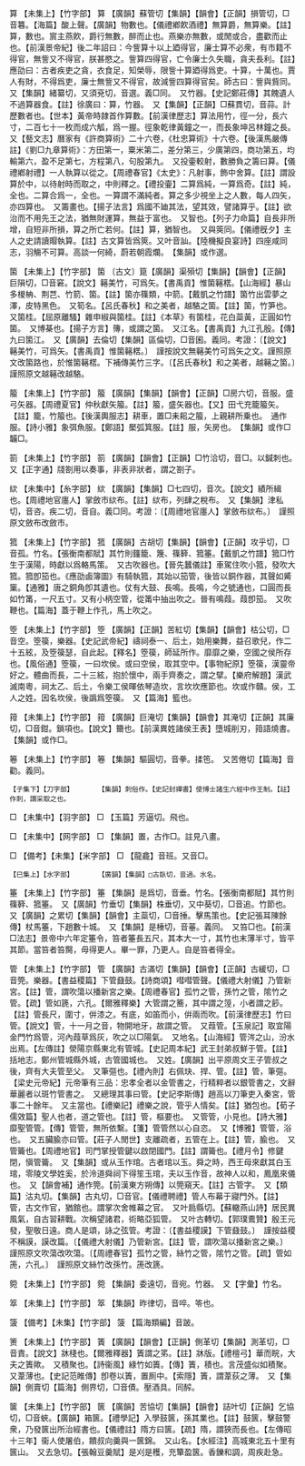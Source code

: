 <!-- { "loadSidebar": true } -->
算	【未集上】【竹字部】	算	【廣韻】蘇管切【集韻】【韻會】【正韻】損管切，□音篹。【海篇】酸上聲。【廣韻】物數也。【儀禮鄕飮酒禮】無算爵，無算樂。【註】算，數也。賔主燕飮，爵行無數，醉而止也。燕樂亦無數，或閒或合，盡歡而止也。【前漢景帝紀】後二年詔曰：今訾算十以上廼得官，廉士算不必衆，有市籍不得官，無訾又不得官，朕甚愍之。訾算四得官，亡令廉士久失職，貪夫長利。【註】應劭曰：古者疾吏之貪，衣食足，知榮辱，限訾十算廼得爲吏。十算，十萬也。賈人有財，不得爲吏，廉士無訾又不得官，故減訾四算得官矣。師古曰：訾與貲同。　又【集韻】緒纂切，又須兗切，音選。義□同。　又竹器。【史記鄭莊傳】其餽遺人不過算器食。【註】徐廣曰：算，竹器。　又【集韻】【正韻】□蘇貫切，音蒜。計歷數者也。【世本】黃帝時隷首作算數。【前漢律歷志】算法用竹，徑一分，長六寸，二百七十一枚而成六觚，爲一握。徑象乾律黃鐘之一，而長象坤呂林鐘之長。又【藝文志】曆家有《許商算術》二十六卷，《杜忠算術》十六卷。【後漢馬嚴傳註】《劉□九章算術》：方田第一，粟米第二，差分第三，少廣第四，商功第五，均輸第六，盈不足第七，方程第八，句股第九。　又投壷較射，數勝負之籌曰算。【儀禮鄕射禮】一人執算以從之。【周禮春官】《太史》：凡射事，飾中舍算。【註】謂設算於中，以待射時而取之，中則釋之。【禮投壷】二算爲純，一算爲奇。【註】純，全也。二算合爲一，全也。一算謂不滿純者。算之多少視坐上之人數，每人四矢，亦四算也。　又籌畫也。【揚子法言】爲國不廸其法，望其效，譬諸算乎。【註】欲治而不用先王之法，猶無財運算，無益于富也。　又智也。【列子力命篇】自長非所增，自短非所損，算之所亡若何。【註】算，猶智也。　又與筴同。【儀禮旣夕】主人之史請讀賵執算。【註】古文算皆爲筴。又叶音訕。【陸機擬良宴詩】四座咸同志，羽觴不可算。高談一何綺，蔚若朝霞爛。　【集韻】或作選。

箘	【未集上】【竹字部】	箘	〔古文〕箟【廣韻】渠殞切【集韻】【韻會】【正韻】巨隕切，□音窘。【說文】簵美竹，可爲矢。【書禹貢】惟箘簵楛。【山海經】暴山多椶柟、荆芑、竹箭、箘。【註】箘亦篠類，中箭。【戴凱之竹譜】箘竹出雲夢之澤，皮特黑色。　又筍名。【呂氏春秋】和之美者，越駱之箘。【註】箘，竹笋也。　又箘桂。【屈原離騷】雜申椒與箘桂。【註】《本草》有箘桂，花白蘂黃，正圓如竹箘。　又博棊也。【揚子方言】簙，或謂之箘。　又江名。【書禹貢】九江孔殷。【傳】九曰箘江。　又【廣韻】去倫切【集韻】區倫切，□音囷。義同。考證：〔【說文】簵美竹，可爲矢。【書禹貢】惟箘簵楛。〕　謹按說文無簵美竹可爲矢之文。謹照原文改箘路也，於惟箘簵楛。下補傳美竹三字。〔【呂氏春秋】和之美者，越簵之箘。〕　謹照原文越簵改越駱。 

箙	【未集上】【竹字部】	箙	【廣韻】【集韻】【韻會】【正韻】□房六切，音服。盛弓矢器。【周禮夏官】仲秋獻矢箙。【註】箙，盛矢器也。【又】田弋充籠箙矢。【註】籠，竹箙也。【後漢輿服志】耕車，置□耒耜之箙，上親耕所乗也。　通作服。【詩小雅】象弭魚服。【鄭語】檿弧箕服。【註】服，矢房也。　【集韻】或作□韛□。

箚	【未集上】【竹字部】	箚	【廣韻】【韻會】【正韻】□竹洽切，音□。以鍼刺也。　又【正字通】牋劄用以奏事，非表非狀者，謂之劄子。

絘	【未集中】【糸字部】	絘	【廣韻】【集韻】□七四切，音次。【說文】績所緝也。【周禮地官廛人】掌斂市絘布。【註】絘布，列肆之稅布。　又【集韻】津私切，音咨。疾二切，音自。義□同。考證：〔【周禮地官廛人】掌斂布絘布。〕　謹照原文斂布改斂市。 

箛	【未集上】【竹字部】	箛	【廣韻】古胡切【集韻】【韻會】【正韻】攻乎切，□音孤。竹名。【張衡南都賦】其竹則籦籠、篾、篠簳、箛箠。【戴凱之竹譜】箛□竹生于漢陽，時獻以爲輅馬策。　又古吹器也。【晉先蠶儀註】車駕住吹小箛，發吹大箛。箛卽笳也。《應劭鹵簿圖》有騎執箛，其始以笳管，後皆以銅作器，其聲如觱篥。【通雅】唐之銅角卽其遺也。仗有大鼓、長鳴。長鳴，今之號通也，口圓而長如竹筩，一尺五寸。又有小柄空管，從筩中抽出吹之。晉有鳴葭。葭卽笳。　又吹鞭也。【篇海】蓋于鞭上作孔，馬上吹之。

箜	【未集上】【竹字部】	箜	【廣韻】【正韻】苦紅切【集韻】【韻會】枯公切，□音空。箜篌，樂器。【史記武帝紀】禱祠泰一、后土，始用樂舞，益召歌兒，作二十五絃，及箜篌瑟，自此起。【釋名】箜篌，師延所作。靡靡之樂，空國之侯所存也。【風俗通】箜篌，一曰坎侯。或曰空侯，取其空中。【事物紀原】箜篌，漢靈帝好之。體曲而長，二十三絃，抱於懷中，兩手齊奏之，謂之擘。【樂府解題】漢武滅南粵，祠太乙、后土，令樂工侯暉依琴造坎，言坎坎應節也。坎或作贛。侯，工人之姓。因名坎侯，後譌爲箜篌。　又【篇海】籃也。

箝	【未集上】【竹字部】	箝	【廣韻】巨淹切【集韻】【韻會】其淹切【正韻】其廉切，□音鉗。鎖項也。【說文】籋也。【前漢異姓諸侯王表】墮城削刃，箝語燒書。　【集韻】或作□。

箞	【未集上】【竹字部】	箞	【集韻】驅圓切，音拳。揉竾。　又苦倦切【篇海】音勸。義同。

	【子集下】【刀字部】		【集韻】刺俗作。【史記封禪書】使博士諸生六經中作王制。【註】作刺，謂采取之也。

□	【未集中】【羽字部】	□	【玉篇】芳逼切。飛也。

□	【未集中】【网字部】	□	【集韻】置，古作□。註見八畫。

□	【備考】【未集】【米字部】	□	【龍龕】音班。又音□。

	【巳集上】【水字部】		【廣韻】【集韻】□古臥切，音過。水名。

箠	【未集上】【竹字部】	箠	【集韻】是爲切，音垂。竹名。【張衡南都賦】其竹則篠簳、箛箠。　又【廣韻】竹垂切【集韻】株垂切，又中葵切，□音追。竹節也。　又【廣韻】之累切【集韻】【韻會】主蘂切，□音捶。擊馬策也。【史記張耳陳餘傳】杖馬箠，下趙數十城。　又【集韻】是棰切，音菙。義同。　又笞□也。【前漢□法志】景帝中六年定箠令，笞者箠長五尺，其本大一寸，其竹也末薄半寸，皆平其節。當笞者笞臋，毋得更人。畢一罪，乃更人。自是笞者得全。

管	【未集上】【竹字部】	管	【廣韻】古滿切【集韻】【韻會】【正韻】古緩切，□音筦。樂器。【書益稷篇】下管鼗鼓。【詩商頌】嘒嘒管聲。【儀禮大射儀】乃管新宮。【註】管，謂吹簜以播新宮之樂。【周禮春官】孤竹之管，孫竹之管，隂竹之管。【疏】管如篪，六孔。【爾雅釋樂】大管謂之簥，其中謂之篞，小者謂之篎。【註】管長尺，圍寸，倂漆之。有底，如笛而小，倂兩而吹。【前漢律歷志】竹曰管。【說文】管，十一月之音，物開地牙，故謂之管。　又葭管。【玉泉記】取宜陽金門竹爲管，河內葭草爲灰，吹之以□陽氣。　又地名。【山海經】管涔之山，汾水出焉。【左傳註】滎陽京縣東北有管城。【史記周本紀】武王封弟叔鮮于管。【註】括地志，鄭州管城縣外城，古管國城也。　又姓。【廣韻】出平原周文王子管叔之後，齊有大夫管至父。　又筆彄也。【禮內則】右佩玦、捍、管。【註】管，筆彄。【梁史元帝紀】元帝筆有三品：忠孝全者以金管書之，行精粹者以銀管書之，文辭華麗者以斑竹管書之。　又總理其事曰管。【史記李斯傳】趙高以刀筆吏入秦宮，管事二十餘年。　又主當也。【禮樂記】禮樂之說，管乎人情矣。【註】猶包也。【荀子儒效篇】聖人也者，道之管也。【註】管，樞要也。　又管管，小見也。【詩大雅】靡聖管管。【傳】管管，無所依繫。【箋】管管然以心自恣。　又【博雅】管管，浴也。　又五臟腧亦曰管。【莊子人閒世】支離疏者，五管在上。【註】管，腧也。　又管籥也。【周禮地官】司門掌授管鍵以啟閉國門。【註】謂籥也。【禮月令】修鍵閉，愼管籥。　又【集韻】或从玉作琯。古者琯以玉。舜之時，西王母來獻其白玉琯，零陵文學姓奚，於泠道舜祠下得笙玉琯，夫以玉作音，故神人以和，鳳凰來儀也。　又【韻會補】通作筦。【前漢東方朔傳】以筦窺天。【註】古管字。　又【類篇】沽丸切。【集韻】古丸切，□音官。【儀禮聘禮】管人布幕于寢門外。【註】管，古文作官，猶館也。謂掌次舍帷幕之官。　又叶扃縣切。【蘇轍燕山詩】居民異風氣，自古習耕戰。次稱望諸君，術略亞狐管。　又叶古轉切。【郭璞鷰贊】殷王元發，聖敬日遠。商人是頌，詠之弦管。考證：〔【書益稷謨】下管鼗鼓。〕　謹按益稷不稱謨，謨改篇。〔【儀禮大射儀】乃管新宮。【註】管，謂吹蕩以播新宮之樂。〕　謹照原文吹蕩改吹簜。〔【周禮春官】孤竹之管，絲竹之管，隂竹之管。【疏】管如箎，六孔。〕　謹照原文絲竹改孫竹。箎改篪。 

箢	【未集上】【竹字部】	箢	【集韻】委遠切，音宛。竹器。　又【字彙】竹名。

箤	【未集上】【竹字部】	箤	【集韻】昨律切，音啐。笭也。

箥	【備考】【未集】【竹字部】	箥	【篇海類編】音跛。

箦	【未集上】【竹字部】	簀	【廣韻】【韻會】【正韻】側革切【集韻】測革切，□音責。【說文】牀棧也。【爾雅釋器】簀謂之笫。【註】牀版。【禮檀弓】華而睆，大夫之簀歟。　又積聚也。【詩衞風】綠竹如簀。【傳】簀，積也。言茂盛似如積聚。　又葦薄也。【史記范睢傳】卽卷以簀，置厠中。【索隱】簀，謂葦荻之薄。　又【集韻】側賣切【篇海】側界切，□音債。壓酒具。同醡。

箧	【未集上】【竹字部】	篋	【廣韻】苦協切【集韻】【韻會】詰叶切【正韻】乞協切，□音蛺。【廣韻】箱篋。【禮學記】入學鼓篋，孫其業也。【註】鼓篋，擊鼓警衆，乃發篋出所治經書也。【儀禮註】隋方曰篋。【疏】隋，謂狹而長也。【左傳昭十三年】衞人使屠伯，饋叔向羹與一篋錦。　又山名。【水經注】高城東北五十里有篋山。　又去急切。【張翰豆羹賦】是刈是穫，充簞盈篋。香鑠和調，周疾赴急。

